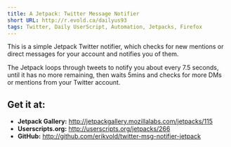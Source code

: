 ```yaml
---
title: A Jetpack: Twitter Message Notifier
short URL: http://r.evold.ca/dailyus93
tags: Twitter, Daily UserScript, Automation, Jetpacks, Firefox
---
```

This is a simple Jetpack Twitter notifier, which checks for new mentions or direct messages for your account and notifies you of them.
</p>
<p>
The Jetpack loops through tweets to notify you about every 7.5 seconds, until it has no more remaining, then waits 5mins and checks for more DMs or mentions from your Twitter account.
</p>
<h2>Get it at:</h2>
<ul>
<li><strong>Jetpack Gallery:</strong> <a title="Twitter Message Notifier - Jetpack Gallery" target="_blank" href="http://jetpackgallery.mozillalabs.com/jetpacks/115">http://jetpackgallery.mozillalabs.com/jetpacks/115</a></li>
<li><strong>Userscripts.org:</strong> <a title="Twitter Message Notifier - Userscripts.org" target="_blank" href="http://userscripts.org/jetpacks/266">http://userscripts.org/jetpacks/266</a></li>
<li><strong>GitHub:</strong> <a title="Twitter Message Notifier - GitHub" target="_blank" href="http://github.com/erikvold/twitter-msg-notifier-jetpack">http://github.com/erikvold/twitter-msg-notifier-jetpack</a>
